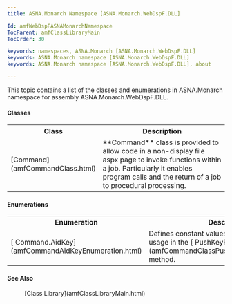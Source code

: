 ```yaml
---
title: ASNA.Monarch Namespace [ASNA.Monarch.WebDspF.DLL]

Id: amfWebDspFASNAMonarchNamespace
TocParent: amfClassLibraryMain
TocOrder: 30

keywords: namespaces, ASNA.Monarch [ASNA.Monarch.WebDspF.DLL]
keywords: ASNA.Monarch namespace [ASNA.Monarch.WebDspF.DLL]
keywords: ASNA.Monarch namespace [ASNA.Monarch.WebDspF.DLL], about

---
```


This topic contains a list of the classes and enumerations in ASNA.Monarch namespace for assembly ASNA.Monarch.WebDspF.DLL.

#### Classes
<table class="mytable" cellspacing="0" cellpadding="4" width="90%">
          <colgroup>
            <col width="30%" />
            <col width="70%" />
          </colgroup>
          <tr valign="top" >
            <th>Class</th>
            <th>Description</th>
          </tr>
          <tr>
            <td>
              [Command](amfCommandClass.html)
            </td>
            <td>
 **Command**  class is provided to allow
            code in a non-display file aspx page to invoke functions
            within a job. Particularly it enables program calls
            and the return of a job to procedural
            processing.</td>
          </tr>
</table>

#### Enumerations
<table class="mytable" cellspacing="0" cellpadding="4" width="90%">
          <colgroup>
            <col width="30%" />
            <col width="70%" />
          </colgroup>
          <tr valign="top" >
            <th>Enumeration</th>
            <th>Description</th>
          </tr>
          <tr>
            <td>
              [
              Command.AidKey](amfCommandAidKeyEnumeration.html)
            </td>
            <td>Defines constant values for
            the function key usage in the 
            [
            PushKeyFocus](amfCommandClassPushKeyFocusMethod.html) method.</td>
          </tr>
</table>

#### See Also
<dl>
        <dd>[Class
        Library](amfClassLibraryMain.html) </dd></dl>


